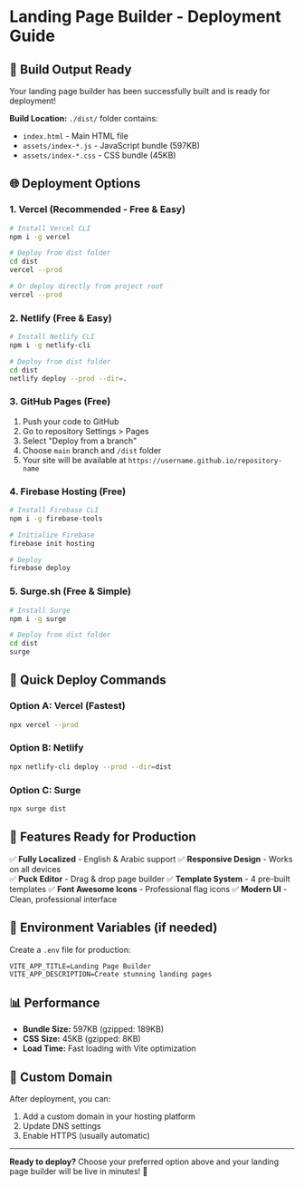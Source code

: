 # Landing Page Builder - Deployment Guide

## 🚀 Build Output Ready

Your landing page builder has been successfully built and is ready for deployment!

**Build Location:** `./dist/` folder contains:
- `index.html` - Main HTML file
- `assets/index-*.js` - JavaScript bundle (597KB)
- `assets/index-*.css` - CSS bundle (45KB)

## 🌐 Deployment Options

### 1. **Vercel (Recommended - Free & Easy)**
```bash
# Install Vercel CLI
npm i -g vercel

# Deploy from dist folder
cd dist
vercel --prod

# Or deploy directly from project root
vercel --prod
```

### 2. **Netlify (Free & Easy)**
```bash
# Install Netlify CLI
npm i -g netlify-cli

# Deploy from dist folder
cd dist
netlify deploy --prod --dir=.
```

### 3. **GitHub Pages (Free)**
1. Push your code to GitHub
2. Go to repository Settings > Pages
3. Select "Deploy from a branch"
4. Choose `main` branch and `/dist` folder
5. Your site will be available at `https://username.github.io/repository-name`

### 4. **Firebase Hosting (Free)**
```bash
# Install Firebase CLI
npm i -g firebase-tools

# Initialize Firebase
firebase init hosting

# Deploy
firebase deploy
```

### 5. **Surge.sh (Free & Simple)**
```bash
# Install Surge
npm i -g surge

# Deploy from dist folder
cd dist
surge
```

## 🎯 Quick Deploy Commands

### Option A: Vercel (Fastest)
```bash
npx vercel --prod
```

### Option B: Netlify
```bash
npx netlify-cli deploy --prod --dir=dist
```

### Option C: Surge
```bash
npx surge dist
```

## 📱 Features Ready for Production

✅ **Fully Localized** - English & Arabic support
✅ **Responsive Design** - Works on all devices  
✅ **Puck Editor** - Drag & drop page builder
✅ **Template System** - 4 pre-built templates
✅ **Font Awesome Icons** - Professional flag icons
✅ **Modern UI** - Clean, professional interface

## 🔧 Environment Variables (if needed)

Create a `.env` file for production:
```env
VITE_APP_TITLE=Landing Page Builder
VITE_APP_DESCRIPTION=Create stunning landing pages
```

## 📊 Performance

- **Bundle Size:** 597KB (gzipped: 189KB)
- **CSS Size:** 45KB (gzipped: 8KB)
- **Load Time:** Fast loading with Vite optimization

## 🎨 Custom Domain

After deployment, you can:
1. Add a custom domain in your hosting platform
2. Update DNS settings
3. Enable HTTPS (usually automatic)

---

**Ready to deploy?** Choose your preferred option above and your landing page builder will be live in minutes! 🚀
